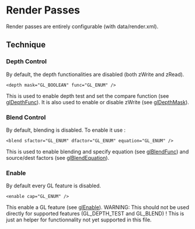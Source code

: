 # Render Passes

Render passes are entirely configurable (with data/render.xml).

## Technique

### Depth Control

By default, the depth functionalities are disabled (both zWrite and zRead). 

```
<depth mask="GL_BOOLEAN" func="GL_ENUM" />
```

This is used to enable depth test and set the compare function (see [glDepthFunc](https://www.opengl.org/sdk/docs/man4/html/glDepthFunc.xhtml)).
It is also used to enable or disable zWrite (see [glDepthMask](https://www.opengl.org/sdk/docs/man4/html/glDepthMask.xhtml)).

### Blend Control

By default, blending is disabled. To enable it use :

```
<blend sfactor="GL_ENUM" dfactor="GL_ENUM" equation="GL_ENUM" />
```

This is used to enable blending and specify equation (see [glBlendFunc](https://www.opengl.org/sdk/docs/man4/html/glBlendFunc.xhtml)) and source/dest factors (see [glBlendEquation](https://www.opengl.org/sdk/docs/man4/html/glBlendEquation.xhtml)).

### Enable

By default every GL feature is disabled.

```
<enable cap="GL_ENUM" />
```

This enable a GL feature (see [glEnable](https://www.opengl.org/sdk/docs/man4/html/glEnable.xhtml)).
WARNING: This should not be used directly for supported features (GL_DEPTH_TEST and GL_BLEND) !
This is just an helper for functionnality not yet supported in this file.
